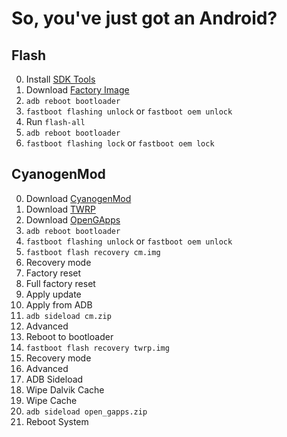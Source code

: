 # So, you've just got an Android?
## Flash
0. Install [SDK Tools](https://developer.android.com/studio/)
0. Download [Factory Image](https://developers.google.com/android/images)
0. `adb reboot bootloader`
0. `fastboot flashing unlock` or `fastboot oem unlock`
0. Run `flash-all`
0. `adb reboot bootloader`
0. `fastboot flashing lock` or `fastboot oem lock`

## CyanogenMod
0. Download [CyanogenMod](https://download.cyanogenmod.org/)
0. Download [TWRP](https://twrp.me/)
0. Download [OpenGApps](http://opengapps.org/)
0. `adb reboot bootloader`
0. `fastboot flashing unlock` or `fastboot oem unlock`
0. `fastboot flash recovery cm.img`
0. Recovery mode
0. Factory reset
0. Full factory reset
0. Apply update
0. Apply from ADB
0. `adb sideload cm.zip`
0. Advanced
0. Reboot to bootloader
0. `fastboot flash recovery twrp.img`
0. Recovery mode
0. Advanced
0. ADB Sideload
0. Wipe Dalvik Cache
0. Wipe Cache
0. `adb sideload open_gapps.zip`
0. Reboot System
